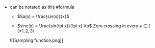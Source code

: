 - can be notated as this #formula 
	
	- $Sa(x) = \frac{sin(x)}{x}$
		  
	- $sinc(x) = \frac{sin(\pi x)}{\pi x} \to$ Zero crossing in every $x \in \mathbb{I}$ ($\pm 1, 2, 3$) 
	
	 ![[Sampling function.png]]